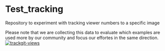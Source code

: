 # Test_tracking
Repository to experiment with tracking viewer numbers to a specific image

Please note that we are collecting this data to evaluate which examples are used more by our community and focus our effortes in the same direction.
<a href="https://trackgit.com">
<img src="https://us-central1-trackgit-analytics.cloudfunctions.net/token/ping/kzfxk01x9b55bo392wvk" alt="trackgit-views" />
</a>